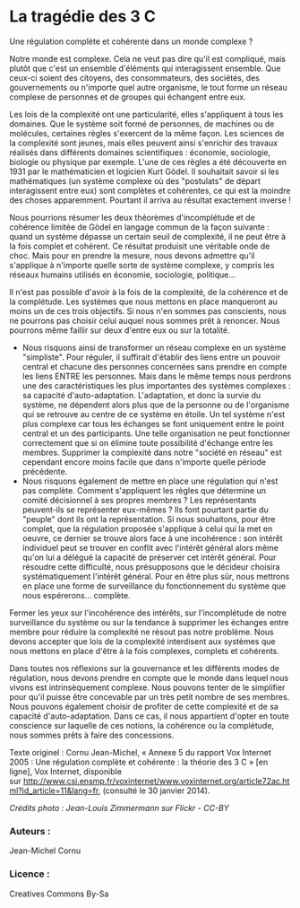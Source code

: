 # La tragédie des 3 C
Une régulation complète et cohérente dans un monde complexe ?

Notre monde est complexe. Cela ne veut pas dire qu'il est compliqué, mais plutôt que c'est un ensemble d'éléments qui interagissent ensemble. Que ceux-ci soient des citoyens, des consommateurs, des sociétés, des gouvernements ou n'importe quel autre organisme, le tout forme un réseau complexe de personnes et de groupes qui échangent entre eux.

Les lois de la complexité ont une particularité, elles s'appliquent à tous les domaines. Que le système soit formé de personnes, de machines ou de molécules, certaines règles s'exercent de la même façon. Les sciences de la complexité sont jeunes, mais elles peuvent ainsi s'enrichir des travaux réalisés dans différents domaines scientifiques : économie, sociologie, biologie ou physique par exemple. L'une de ces règles a été découverte en 1931 par le mathématicien et logicien Kurt Gödel. Il souhaitait savoir si les mathématiques (un système complexe où des "postulats" de départ interagissent entre eux) sont complètes et cohérentes, ce qui est la moindre des choses apparemment. Pourtant il arriva au résultat exactement inverse !

Nous pourrions résumer les deux théorèmes d'incomplétude et de cohérence limitée de Gödel en langage commun de la façon suivante : quand un système dépasse un certain seuil de complexité, il ne peut être à la fois complet et cohérent. Ce résultat produisit une véritable onde de choc. Mais pour en prendre la mesure, nous devons admettre qu'il s'applique à n'importe quelle sorte de système complexe, y compris les réseaux humains utilisés en économie, sociologie, politique...

Il n'est pas possible d'avoir à la fois de la complexité, de la cohérence et de la complétude. Les systèmes que nous mettons en place manqueront au moins un de ces trois objectifs. Si nous n'en sommes pas conscients, nous ne pourrons pas choisir celui auquel nous sommes prêt à renoncer. Nous pourrons même faillir sur deux d'entre eux ou sur la totalité.
* Nous risquons ainsi de transformer un réseau complexe en un système "simpliste". Pour réguler, il suffirait d'établir des liens entre un pouvoir central et chacune des personnes concernées sans prendre en compte les liens ENTRE les personnes. Mais dans le même temps nous perdrons une des caractéristiques les plus importantes des systèmes complexes : sa capacité d'auto-adaptation. L'adaptation, et donc la survie du système, ne dépendent alors plus que de la personne ou de l'organisme qui se retrouve au centre de ce système en étoile. Un tel système n'est plus complexe car tous les échanges se font uniquement entre le point central et un des participants. Une telle organisation ne peut fonctionner correctement que si on élimine toute possibilité d'échange entre les membres. Supprimer la complexité dans notre "société en réseau" est cependant encore moins facile que dans n'importe quelle période précédente.
* Nous risquons également de mettre en place une régulation qui n'est pas complète. Comment s'appliquent les règles que détermine un comité décisionnel à ses propres membres ? Les représentants peuvent-ils se représenter eux-mêmes ? Ils font pourtant partie du "peuple" dont ils ont la représentation. Si nous souhaitons, pour être complet, que la régulation proposée s'applique à celui qui la met en oeuvre, ce dernier se trouve alors face à une incohérence : son intérêt individuel peut se trouver en conflit avec l'intérêt général alors même qu'on lui a délégué la capacité de préserver cet intérêt général. Pour résoudre cette difficulté, nous présupposons que le décideur choisira systématiquement l'intérêt général. Pour en être plus sûr, nous mettrons en place une forme de surveillance du fonctionnement du système que nous espérerons... complète.

Fermer les yeux sur l'incohérence des intérêts, sur l'incomplétude de notre surveillance du système ou sur la tendance à supprimer les échanges entre membre pour réduire la complexité ne résout pas notre problème. Nous devons accepter que lois de la complexité interdisent aux systèmes que nous mettons en place d'être à la fois complexes, complets et cohérents.

Dans toutes nos réflexions sur la gouvernance et les différents modes de régulation, nous devons prendre en compte que le monde dans lequel nous vivons est intrinsèquement complexe. Nous pouvons tenter de le simplifier pour qu'il puisse être concevable par un très petit nombre de ses membres. Nous pouvons également choisir de profiter de cette complexité et de sa capacité d'auto-adaptation. Dans ce cas, il nous appartient d'opter en toute conscience sur laquelle de ces notions, la cohérence ou la complétude, nous sommes prêts à faire des concessions.

Texte originel : Cornu Jean-Michel, « Annexe 5 du rapport Vox Internet 2005 : Une régulation complète et cohérente : la théorie des 3 C » [en ligne], Vox Internet, disponible sur <http://www.csi.ensmp.fr/voxinternet/www.voxinternet.org/article72ac.html?id_article=11&lang=fr>, (consulté le 30 janvier 2014).


*Crédits photo : Jean-Louis Zimmermann sur Flickr - CC-BY*

### Auteurs :
Jean-Michel Cornu
### Licence : 
Creatives Commons By-Sa
